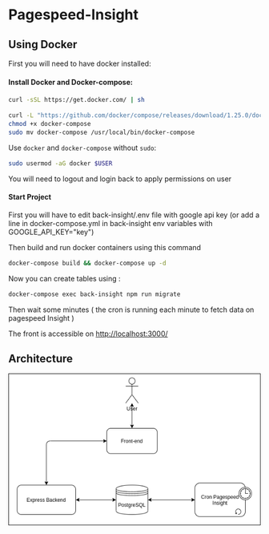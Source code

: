 # Pagespeed-Insight

## Using Docker

First you will need to have docker installed:

#### Install Docker and Docker-compose:

```bash
curl -sSL https://get.docker.com/ | sh
```

```bash
curl -L "https://github.com/docker/compose/releases/download/1.25.0/docker-compose-$(uname -s)-$(uname -m)" -o docker-compose
chmod +x docker-compose
sudo mv docker-compose /usr/local/bin/docker-compose
```

Use `docker` and `docker-compose` without `sudo`:

```bash
sudo usermod -aG docker $USER
```

You will need to logout and login back to apply permissions on user

#### Start Project

First you will have to edit back-insight/.env file with google api key (or add a line in docker-compose.yml in back-insight env variables with GOOGLE_API_KEY="key")

Then build and run docker containers using this command
```bash
docker-compose build && docker-compose up -d
```

Now you can create tables using :

```bash
docker-compose exec back-insight npm run migrate
```

Then wait some minutes ( the cron is running each minute to fetch data on pagespeed Insight )

The front is accessible on [http://localhost:3000/](http://localhost:3000/)

## Architecture
![Architecture](img/Pagespeed-archi.png)